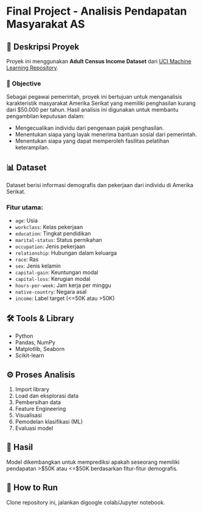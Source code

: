 # Final Project - Analisis Pendapatan Masyarakat AS

## 📄 Deskripsi Proyek

Proyek ini menggunakan **Adult Census Income Dataset** dari [UCI Machine Learning Repository](https://archive.ics.uci.edu/dataset/2/adult).

### 🎯 Objective

Sebagai pegawai pemerintah, proyek ini bertujuan untuk menganalisis karakteristik masyarakat Amerika Serikat yang memiliki penghasilan kurang dari \$50.000 per tahun. Hasil analisis ini digunakan untuk membantu pengambilan keputusan dalam:

- Mengecualikan individu dari pengenaan pajak penghasilan.
- Menentukan siapa yang layak menerima bantuan sosial dari pemerintah.
- Menentukan siapa yang dapat memperoleh fasilitas pelatihan keterampilan.

## 📊 Dataset

Dataset berisi informasi demografis dan pekerjaan dari individu di Amerika Serikat.

### Fitur utama:
- `age`: Usia
- `workclass`: Kelas pekerjaan
- `education`: Tingkat pendidikan
- `marital-status`: Status pernikahan
- `occupation`: Jenis pekerjaan
- `relationship`: Hubungan dalam keluarga
- `race`: Ras
- `sex`: Jenis kelamin
- `capital-gain`: Keuntungan modal
- `capital-loss`: Kerugian modal
- `hours-per-week`: Jam kerja per minggu
- `native-country`: Negara asal
- `income`: Label target (<=50K atau >50K)

## 🛠️ Tools & Library
- Python
- Pandas, NumPy
- Matplotlib, Seaborn
- Scikit-learn

## ⚙️ Proses Analisis
1. Import library
2. Load dan eksplorasi data
3. Pembersihan data
4. Feature Engineering
5. Visualisasi
6. Pemodelan klasifikasi (ML)
7. Evaluasi model

## 🧠 Hasil
Model dikembangkan untuk memprediksi apakah seseorang memiliki pendapatan >\$50K atau <=\$50K berdasarkan fitur-fitur demografis.

## 🚀 How to Run

Clone repository ini, jalankan digoogle colab/Jupyter notebook.
